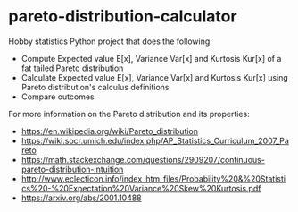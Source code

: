 # pareto-distribution-calculator
Hobby statistics Python project that does the following:
- Compute Expected value E[x], Variance Var[x] and Kurtosis Kur[x] of a fat tailed Pareto distribution
- Calculate Expected value E[x], Variance Var[x] and Kurtosis Kur[x] using Pareto distribution's calculus definitions
- Compare outcomes

For more information on the Pareto distribution and its properties:

- https://en.wikipedia.org/wiki/Pareto_distribution
- https://wiki.socr.umich.edu/index.php/AP_Statistics_Curriculum_2007_Pareto
- https://math.stackexchange.com/questions/2909207/continuous-pareto-distribution-intuition
- http://www.eclecticon.info/index_htm_files/Probability%20&%20Statistics%20-%20Expectation%20Variance%20Skew%20Kurtosis.pdf
- https://arxiv.org/abs/2001.10488
